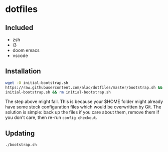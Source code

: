 # dotfiles

## Included
- zsh
- i3
- doom emacs
- vscode

## Installation

```sh
wget -O initial-bootstrap.sh
https://raw.githubusercontent.com/alaq/dotfiles/master/bootstrap.sh &&
initial-bootstrap.sh && rm initial-bootstrap.sh
```

The step above might fail. This is because your $HOME folder might already have some stock configuration files which would be overwritten by Git. The solution is simple: back up the files if you care about them, remove them if you don't care, then re-run `config checkout`.

## Updating

``` sh
./bootstrap.sh
```
